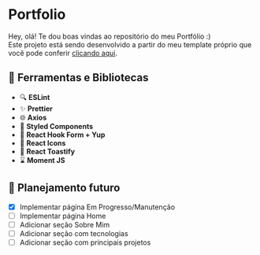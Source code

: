 # Portfolio

Hey, olá! Te dou boas vindas ao repositório do meu Portfólio :)  
Este projeto está sendo desenvolvido a partir do meu template próprio que você pode conferir [clicando aqui](https://github.com/pedrofeitosa98/pedrinho-next-template).

## 🧱 Ferramentas e Bibliotecas

* 🔍 **ESLint**
* ✨ **Prettier**
* 🌐 **Axios**
* 💅 **Styled Components**
* 📑 **React Hook Form + Yup**
* 🎨 **React Icons**
* 🍞 **React Toastify**
* ⌛ **Moment JS**

## 🚀 Planejamento futuro

* [x] Implementar página Em Progresso/Manutenção
* [ ] Implementar página Home
* [ ] Adicionar seção Sobre Mim
* [ ] Adicionar seção com tecnologias
* [ ] Adicionar seção com principais projetos
